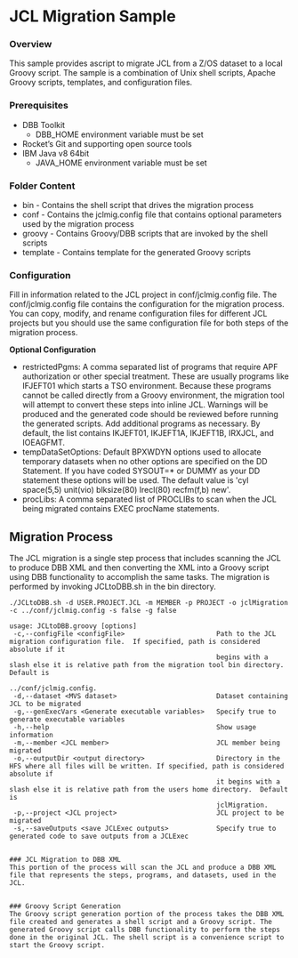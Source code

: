 
# JCL Migration Sample
### Overview
This sample provides ascript to migrate JCL from a Z/OS dataset to a local Groovy script. The sample is a combination of Unix shell scripts, Apache Groovy scripts, templates, and configuration files.

### Prerequisites
* DBB Toolkit
    * DBB_HOME environment variable must be set
* Rocket’s Git and supporting open source tools
* IBM Java v8 64bit
    * JAVA_HOME environment variable must be set

### Folder Content
* bin - Contains the shell script that drives the migration process
* conf - Contains the jclmig.config file that contains optional parameters used by the migration process
* groovy - Contains Groovy/DBB scripts that are invoked by the shell scripts
* template - Contains template for the generated Groovy scripts

### Configuration
Fill in information related to the JCL project in conf/jclmig.config file. The conf/jclmig.config file contains the configuration for the migration process. You can copy, modify, and rename configuration files for different JCL projects but you should use the same configuration file for both steps of the migration process.

**Optional Configuration**
* restrictedPgms: A comma separated list of programs that require APF authorization or other special treatment. These are usually programs like IFJEFT01 which starts a TSO environment. Because these programs cannot be called directly from a Groovy environment, the migration tool will attempt to convert these steps into inline JCL. Warnings will be produced and the generated code should be reviewed before running the generated scripts. Add additional programs as necessary. By default, the list contains IKJEFT01, IKJEFT1A, IKJEFT1B, IRXJCL, and IOEAGFMT.
* tempDataSetOptions: Default BPXWDYN options used to allocate temporary datasets when no other options are specified on the DD Statement. If you have coded SYSOUT=* or DUMMY as your DD statement these options will be used. The default value is 'cyl space(5,5) unit(vio) blksize(80) lrecl(80) recfm(f,b) new'.
* procLibs: A comma separated list of PROCLIBs to scan when the JCL being migrated contains EXEC procName statements.

## Migration Process
The JCL migration is a single step process that includes scanning the JCL to produce DBB XML and then converting the XML into a Groovy script using DBB functionality to accomplish the same tasks.  The migration is performed by invoking JCLtoDBB.sh in the bin directory.
```
./JCLtoDBB.sh -d USER.PROJECT.JCL -m MEMBER -p PROJECT -o jclMigration -c ../conf/jclmig.config -s false -g false

usage: JCLtoDBB.groovy [options]
 -c,--configFile <configFile>                       Path to the JCL migration configuration file.  If specified, path is considered absolute if it
                                                    begins with a slash else it is relative path from the migration tool bin directory.  Default is
                                                    ../conf/jclmig.config.
 -d,--dataset <MVS dataset>                         Dataset containing JCL to be migrated
 -g,--genExecVars <Generate executable variables>   Specify true to generate executable variables
 -h,--help                                          Show usage information
 -m,--member <JCL member>                           JCL member being migrated
 -o,--outputDir <output directory>                  Directory in the HFS where all files will be written. If specified, path is considered absolute if
                                                    it begins with a slash else it is relative path from the users home directory.  Default is
                                                    jclMigration.
 -p,--project <JCL project>                         JCL project to be migrated
 -s,--saveOutputs <save JCLExec outputs>            Specify true to generated code to save outputs from a JCLExec


### JCL Migration to DBB XML
This portion of the process will scan the JCL and produce a DBB XML file that represents the steps, programs, and datasets, used in the JCL.


### Groovy Script Generation
The Groovy script generation portion of the process takes the DBB XML file created and generates a shell script and a Groovy script. The generated Groovy script calls DBB functionality to perform the steps done in the original JCL. The shell script is a convenience script to start the Groovy script. 



